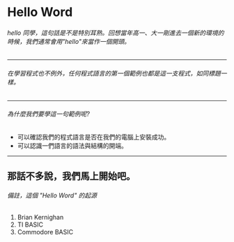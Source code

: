# Hello Word
###### hello 同學，這句話是不是特別耳熟。回想當年高一、大一剛進去一個新的環境的時候，我們通常會用"hello"來當作一個開頭。
---

###### 在學習程式也不例外，任何程式語言的第一個範例也都是這一支程式，如同標題一樣。
---

###### 為什麼我們要學這一句範例呢?
* 可以確認我們的程式語言是否在我們的電腦上安裝成功。
* 可以認識一們語言的語法與結構的開端。
---

那話不多說，我們馬上開始吧。
---

###### 備註，這個 "Hello Word" 的起源
1.	Brian Kernighan
2.	TI BASIC
3.	Commodore BASIC
